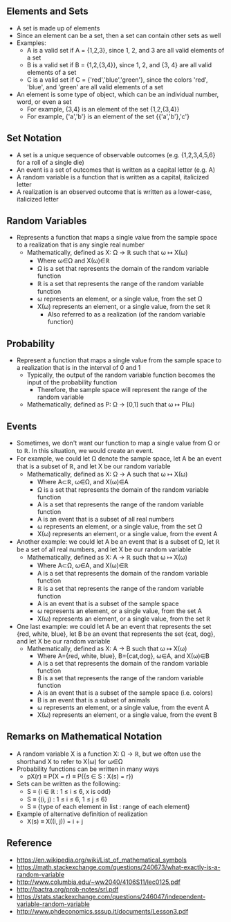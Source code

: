 ## Elements and Sets
- A set is made up of elements
- Since an element can be a set, then a set can contain other sets as well
- Examples:
	- A is a valid set if A = {1,2,3}, since 1, 2, and 3 are all valid elements of a set
	- B is a valid set if B = {1,2,{3,4}}, since 1, 2, and {3, 4} are all valid elements of a set
	- C is a valid set if C = {'red','blue','green'}, since the colors 'red', 'blue', and 'green' are all valid elements of a set
- An element is some type of object, which can be an individual number, word, or even a set
	- For example, {3,4} is an element of the set {1,2,{3,4}}
	- For example, {'a','b'} is an element of the set {{'a','b'},'c'}

## Set Notation
- A set is a unique sequence of observable outcomes (e.g. {1,2,3,4,5,6} for a roll of a single die)
- An event is a set of outcomes that is written as a capital letter (e.g. A)
- A random variable is a function that is written as a capital, italicized letter 
- A realization is an observed outcome that is written as a lower-case, italicized letter

## Random Variables
- Represents a function that maps a single value from the sample space to a realization that is any single real number
	- Mathematically, defined as X: Ω → ℝ such that ω ↦ X(ω)
		- Where ω∈Ω and X(ω)∈ℝ
		- Ω is a set that represents the domain of the random variable function
		- ℝ is a set that represents the range of the random variable function
		- ω represents an element, or a single value, from the set Ω
		- X(ω) represents an element, or a single value, from the set ℝ
			- Also referred to as a realization (of the random variable function)

## Probability
- Represent a function that maps a single value from the sample space to a realization that is in the interval of 0 and 1
	- Typically, the output of the random variable function becomes the input of the probability function
		- Therefore, the sample space will represent the range of the random variable
	- Mathematically, defined as P: Ω → [0,1] such that ω ↦ P(ω)

## Events
- Sometimes, we don't want our function to map a single value from Ω or to ℝ. In this situation, we would create an event.
- For example, we could let Ω denote the sample space, let A be an event that is a subset of ℝ, and let X be our random variable
	- Mathematically, defined as X: Ω → A such that ω ↦ X(ω)
		- Where A⊂ℝ, ω∈Ω, and X(ω)∈A 
		- Ω is a set that represents the domain of the random variable function
		- A is a set that represents the range of the random variable function
		- A is an event that is a subset of all real numbers
		- ω represents an element, or a single value, from the set Ω
		- X(ω) represents an element, or a single value, from the event A
- Another example: we could let A be an event that is a subset of Ω, let ℝ be a set of all real numbers, and let X be our random variable
	- Mathematically, defined as X: A → ℝ such that ω ↦ X(ω)
		- Where A⊂Ω, ω∈A, and X(ω)∈ℝ
		- A is a set that represents the domain of the random variable function
		- ℝ is a set that represents the range of the random variable function
		- A is an event that is a subset of the sample space
		- ω represents an element, or a single value, from the set A
		- X(ω) represents an element, or a single value, from the set ℝ
- One last example: we could let A be an event that represents the set {red, white, blue}, let B be an event that represents the set {cat, dog}, and let X be our random variable
	- Mathematically, defined as X: A → B such that ω ↦ X(ω)
		- Where A={red, white, blue}, B={cat,dog}, ω∈A, and X(ω)∈B
		- A is a set that represents the domain of the random variable function
		- B is a set that represents the range of the random variable function
		- A is an event that is a subset of the sample space (i.e. colors)
		- B is an event that is a subset of animals
		- ω represents an element, or a single value, from the event A
		- X(ω) represents an element, or a single value, from the event B

## Remarks on Mathematical Notation
- A random variable X is a function X: Ω → ℝ, but we often use the shorthand X to refer to X(ω) for ω∈Ω
- Probability functions can be written in many ways
	- pX(r) ≡ P(X = r) ≡ P({s ∈ S : X(s) = r})
- Sets can be written as the following:
	- S ≡ {i ∈ ℝ : 1 ≤ i ≤ 6, x is odd}
	- S ≡ {(i, j) : 1 ≤ i ≤ 6, 1 ≤ j ≤ 6}
	- S ≡ {type of each element in list : range of each element}
- Example of alternative definition of realization
	- X(s) ≡ X((i, j)) = i + j

## Reference
- https://en.wikipedia.org/wiki/List_of_mathematical_symbols
- https://math.stackexchange.com/questions/240673/what-exactly-is-a-random-variable
- http://www.columbia.edu/~ww2040/4106S11/lec0125.pdf
- http://bactra.org/prob-notes/srl.pdf
- https://stats.stackexchange.com/questions/246047/independent-variable-random-variable
- http://www.phdeconomics.sssup.it/documents/Lesson3.pdf
